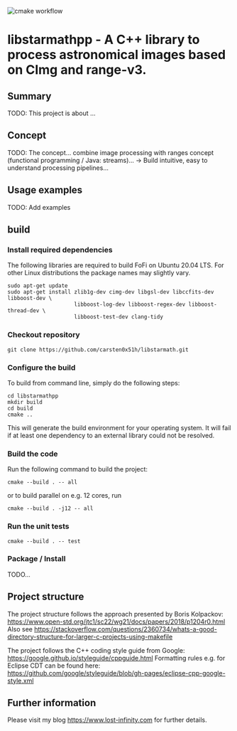 ![cmake workflow](https://github.com/carsten0x51h/libstarmathpp/actions/workflows/cmake.yml/badge.svg)

libstarmathpp - A C++ library to process astronomical images based on CImg and range-v3.
===========

## Summary
TODO: This project is about ...


## Concept
TODO: The concept... combine image processing with ranges concept (functional programming / Java: streams)... -> Build intuitive, easy to understand processing pipelines...


## Usage examples
TODO: Add examples


## build

### Install required dependencies
The following libraries are required to build FoFi on Ubuntu 20.04 LTS.
For other Linux distributions the package names may slightly vary.

	sudo apt-get update
	sudo apt-get install zlib1g-dev cimg-dev libgsl-dev libccfits-dev libboost-dev \
	                     libboost-log-dev libboost-regex-dev libboost-thread-dev \
						 libboost-test-dev clang-tidy

### Checkout repository

	git clone https://github.com/carsten0x51h/libstarmath.git


### Configure the build
To build from command line, simply do the following steps:

	cd libstarmathpp
	mkdir build
	cd build
	cmake ..

This will generate the build environment for your operating system. It will fail
if at least one dependency to an external library could not be resolved.

### Build the code
Run the following command to build the project: 

	cmake --build . -- all

or to build parallel on e.g. 12 cores, run

	cmake --build . -j12 -- all


### Run the unit tests

	cmake --build . -- test


### Package / Install
TODO...



## Project structure
The project structure follows the approach presented by Boris Kolpackov: https://www.open-std.org/jtc1/sc22/wg21/docs/papers/2018/p1204r0.html
Also see https://stackoverflow.com/questions/2360734/whats-a-good-directory-structure-for-larger-c-projects-using-makefile

The project follows the C++ coding style guide from Google: https://google.github.io/styleguide/cppguide.html
Formatting rules e.g. for Eclipse CDT can be found here: https://github.com/google/styleguide/blob/gh-pages/eclipse-cpp-google-style.xml


## Further information
Please visit my blog https://www.lost-infinity.com for further details.

